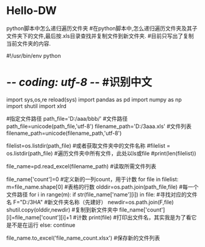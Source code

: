 # Hello-DW
python脚本中怎么递归遍历文件夹
#在python脚本中,怎么递归遍历文件夹及其子文件夹下的文件,最后按.xls目录查找并复制文件到新文件夹.
#目前只写出了复制当前文件夹的内容.

#!/usr/bin/env python 
# -*- coding: utf-8 -*-          #识别中文

import sys,os,re
reload(sys)
import pandas as pd
import numpy as np
import shutil
import xlrd

#指定文件路径
path_file='D:/aaa/bbb/'  #文件路径
path_file=unicode(path_file,'utf-8')
filename_path='D:/3aaa.xls'  #文件列表
filename_path=unicode(filename_path,'utf-8')

filelist=os.listdir(path_file)        #或者获取文件夹中的文件名称
#filelist = os.listdir(path_file)    #遍历文件夹中所有文件，此处以ls或file
#print(len(filelist))

file_name=pd.read_excel(filename_path)   #读取所需文件列表

file_name['count']=0    #定义新的一列count，用于计数
for file in filelist:
    m=file_name.shape[0]   #表格的行数
    olddir=os.path.join(path_file,file) #每一个文件路径
    for i in range(m):
        if str(file_name['name'][i]) in file:   #寻找对应的文件名
            F="D:/3HA" #新文件夹名称（先建好）
            newdir=os.path.join(F,file)
            shutil.copy(olddir,newdir)      #复制到新文件夹中
            file_name['count'][i]=file_name['count'][i]+1   #计数
            print(file)  #打印出文件名，其实我是为了看它是不是在运行
        else:
            continue

file_name.to_excel('file_name_count.xlsx')        #保存新的文件列表
